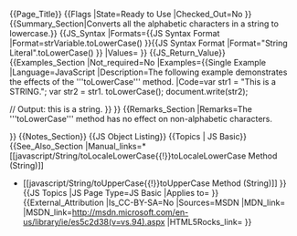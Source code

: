 {{Page_Title}}
{{Flags
|State=Ready to Use
|Checked_Out=No
}}
{{Summary_Section|Converts all the alphabetic characters in a string to lowercase.}}
{{JS_Syntax
|Formats={{JS Syntax Format
|Format=strVariable.toLowerCase()
}}{{JS Syntax Format
|Format="String Literal".toLowerCase()
}}
|Values=
}}
{{JS_Return_Value}}
{{Examples_Section
|Not_required=No
|Examples={{Single Example
|Language=JavaScript
|Description=The following example demonstrates the effects of the '''toLowerCase''' method.
|Code=var str1 = "This is a STRING.";
var str2 = str1. toLowerCase();
document.write(str2);
 
// Output: this is a string.
}}
}}
{{Remarks_Section
|Remarks=The '''toLowerCase''' method has no effect on non-alphabetic characters.


}}
{{Notes_Section}}
{{JS Object Listing}}
{{Topics | JS Basic}}
{{See_Also_Section
|Manual_links=* [[javascript/String/toLocaleLowerCase{{!}}toLocaleLowerCase Method (String)]]
* [[javascript/String/toUpperCase{{!}}toUpperCase Method (String)]]
}}
{{JS Topics
|JS Page Type=JS Basic
|Applies to=
}}
{{External_Attribution
|Is_CC-BY-SA=No
|Sources=MSDN
|MDN_link=
|MSDN_link=http://msdn.microsoft.com/en-us/library/ie/es5c2d38(v=vs.94).aspx
|HTML5Rocks_link=
}}